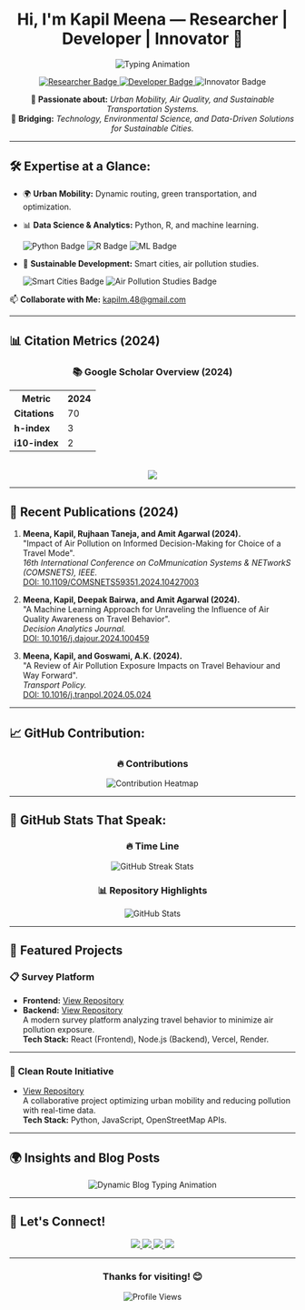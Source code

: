 <div align="center">
  <h1>Hi, I'm <strong>Kapil Meena</strong> — Researcher | Developer | Innovator 🌱</h1>
  
  <img src="https://readme-typing-svg.herokuapp.com?color=%2336BCF7&size=24&center=true&vCenter=true&width=700&lines=Urban+Mobility+Expert+%F0%9F%9A%86;Advocating+Sustainable+Transportation+%F0%9F%8C%8D;Leveraging+Tech+for+Green+Solutions+%E2%9C%A8;Connecting+Data+and+Sustainability+%F0%9F%93%88" alt="Typing Animation">

  <p>
    <a href="https://sites.google.com/view/kapil-lab/home">
      <img src="https://img.shields.io/badge/-Researcher-blue?style=for-the-badge&logo=academia&logoColor=white" alt="Researcher Badge">
    </a>
    <a href="https://github.com/kapil2020">
      <img src="https://img.shields.io/badge/-Developer-orange?style=for-the-badge&logo=github&logoColor=white" alt="Developer Badge">
    </a>
    <img src="https://img.shields.io/badge/-Innovator-green?style=for-the-badge&logo=lightbulb&logoColor=white" alt="Innovator Badge">
  </p>

  <p>
    🔬 <strong>Passionate about:</strong> <em>Urban Mobility, Air Quality, and Sustainable Transportation Systems.</em><br>
    🚀 <strong>Bridging:</strong> <em>Technology, Environmental Science, and Data-Driven Solutions for Sustainable Cities.</em>
  </p>
</div>

---

## 🛠️ Expertise at a Glance:

- 🌍 **Urban Mobility:** Dynamic routing, green transportation, and optimization.
- 📊 **Data Science & Analytics:** Python, R, and machine learning.  
  <div>
    <img src="https://img.shields.io/badge/-Python-3776AB?style=for-the-badge&logo=python&logoColor=white" alt="Python Badge">
    <img src="https://img.shields.io/badge/-R-276DC3?style=for-the-badge&logo=r&logoColor=white" alt="R Badge">
    <img src="https://img.shields.io/badge/-Machine%20Learning-FF6F00?style=for-the-badge&logo=scikit-learn&logoColor=white" alt="ML Badge">
  </div>

- 🌱 **Sustainable Development:** Smart cities, air pollution studies.  
  <div>
    <img src="https://img.shields.io/badge/-Smart%20Cities-0A66C2?style=for-the-badge&logo=microsoft&logoColor=white" alt="Smart Cities Badge">
    <img src="https://img.shields.io/badge/-Air%20Pollution%20Studies-32CD32?style=for-the-badge&logo=leaf&logoColor=white" alt="Air Pollution Studies Badge">
  </div>

📫 **Collaborate with Me:** [kapilm.48@gmail.com](mailto:kapilm.48@gmail.com)

---

## 📊 Citation Metrics (2024)

<div align="center">
  <h3>📚 Google Scholar Overview (2024)</h3>
  <table>
    <tr>
      <th>Metric</th>
      <th>2024</th>
    </tr>
    <tr>
      <td><strong>Citations</strong></td>
      <td>70</td>
    </tr>
    <tr>
      <td><strong>h-index</strong></td>
      <td>3</td>
    </tr>
    <tr>
      <td><strong>i10-index</strong></td>
      <td>2</td>
    </tr>
  </table>
  <br>
  <a href="https://scholar.google.com/citations?user=5jIAPTEAAAAJ&hl=en">
    <img src="https://img.shields.io/badge/View%20on-Google%20Scholar-blue?style=for-the-badge&logo=google-scholar">
  </a>
</div>

---

## 📝 Recent Publications (2024)

1. **Meena, Kapil, Rujhaan Taneja, and Amit Agarwal (2024).**  
   "Impact of Air Pollution on Informed Decision-Making for Choice of a Travel Mode".  
   *16th International Conference on CoMmunication Systems & NETworkS (COMSNETS), IEEE.*  
   [DOI: 10.1109/COMSNETS59351.2024.10427003](https://doi.org/10.1109/COMSNETS59351.2024.10427003)

2. **Meena, Kapil, Deepak Bairwa, and Amit Agarwal (2024).**  
   "A Machine Learning Approach for Unraveling the Influence of Air Quality Awareness on Travel Behavior".  
   *Decision Analytics Journal.*  
   [DOI: 10.1016/j.dajour.2024.100459](https://doi.org/10.1016/j.dajour.2024.100459)

3. **Meena, Kapil, and Goswami, A.K. (2024).**  
   "A Review of Air Pollution Exposure Impacts on Travel Behaviour and Way Forward".  
   *Transport Policy.*  
   [DOI: 10.1016/j.tranpol.2024.05.024](https://doi.org/10.1016/j.tranpol.2024.05.024)

---

## 📈 GitHub Contribution:

<div align="center">
  <h3>🔥 Contributions</h3>
  <img src="https://github-readme-activity-graph.vercel.app/graph?username=kapil2020&theme=high-contrast&hide_border=true&bg_color=000000&color=58a6ff&point=40c463" alt="Contribution Heatmap" />
</div>

---

## 🌟 GitHub Stats That Speak:

<div align="center">
  <h3>🔥 Time Line</h3>
  <img src="https://streak-stats.demolab.com/?user=kapil2020&theme=radical&hide_border=true" alt="GitHub Streak Stats" />
  <br>
  <h3>📊 Repository Highlights</h3>
  <img src="https://github-readme-stats.vercel.app/api?username=kapil2020&show_icons=true&theme=radical" alt="GitHub Stats" />
</div>

---

## 🚀 Featured Projects

### 📋 **Survey Platform**
- **Frontend:** [View Repository](https://github.com/kapil2020/survey-frontend)
- **Backend:** [View Repository](https://github.com/kapil2020/survey-backend)  
A modern survey platform analyzing travel behavior to minimize air pollution exposure.  
**Tech Stack:** React (Frontend), Node.js (Backend), Vercel, Render.

---

### 🚦 **Clean Route Initiative**
- [View Repository](https://github.com/sadityakumar9211/clean-route)  
A collaborative project optimizing urban mobility and reducing pollution with real-time data.  
**Tech Stack:** Python, JavaScript, OpenStreetMap APIs.

---

## 🌍 Insights and Blog Posts

<div align="center">
  <img src="https://readme-typing-svg.herokuapp.com?color=%23ff5733&size=18&lines=Dynamic+Routing+and+Green+Mobility;Air+Quality+Impact+on+Travel+Behavior;Real-Time+Data+for+Smarter+Cities" alt="Dynamic Blog Typing Animation">
</div>

---

## 🔗 Let's Connect!

<div align="center">
  <a href="https://www.linkedin.com/in/kapilmeena/">
    <img src="https://img.shields.io/badge/-LinkedIn-blue?style=flat-square&logo=linkedin">
  </a>
  <a href="https://scholar.google.com/citations?user=5jIAPTEAAAAJ&hl=en">
    <img src="https://img.shields.io/badge/-Google%20Scholar-black?style=flat-square&logo=google-scholar">
  </a>
  <a href="https://sites.google.com/view/kapil-lab/home">
    <img src="https://img.shields.io/badge/-Website-green?style=flat-square&logo=google">
  </a>
  <a href="mailto:kapilm.48@gmail.com">
    <img src="https://img.shields.io/badge/-Email-red?style=flat-square&logo=gmail">
  </a>
</div>

---

<div align="center">
  <h3>Thanks for visiting! 😊</h3>
  <img src="https://komarev.com/ghpvc/?username=kapil2020&style=flat-square&color=blue" alt="Profile Views" />
</div>
